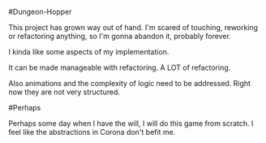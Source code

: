 #Dungeon-Hopper

This project has grown way out of hand.
I'm scared of touching, reworking or refactoring anything, so I'm gonna abandon it, probably forever.

I kinda like some aspects of my implementation. 

It can be made manageable with refactoring. A LOT of refactoring.

Also animations and the complexity of logic need to be addressed. Right now they are not very structured.


#Perhaps

Perhaps some day when I have the will, I will do this game from scratch.
I feel like the abstractions in Corona don't befit me.
